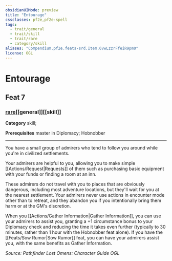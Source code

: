 ```yaml
---
obsidianUIMode: preview
title: "Entourage"
cssclasses: pf2e,pf2e-spell
tags:
  - trait/general
  - trait/skill
  - trait/rare
  - category/skill
aliases: "Compendium.pf2e.feats-srd.Item.6vwLzzrFfeiR9pm0"
license: OGL
---
```

# Entourage
## Feat 7
### [rare](rare "Rare Rarity Trait")[[general]][[skill]]

**Category** skill; 



**Prerequisites** master in Diplomacy; Hobnobber
* * *
You have a small group of admirers who tend to follow you around while you're in civilized settlements.

Your admirers are helpful to you, allowing you to make simple [[Actions/Request|Requests]] of them such as purchasing basic equipment with your funds or finding a room at an inn.

These admirers do not travel with you to places that are obviously dangerous, including most adventure locations, but they'll wait for you at the nearest settlement. Your admirers never use actions in encounter mode other than to retreat, and they abandon you if you intentionally bring them harm or at the GM's discretion.

When you [[Actions/Gather Information|Gather Information]], you can use your admirers to assist you, granting a +1 circumstance bonus to your Diplomacy check and reducing the time it takes even further (typically to 30 minutes, rather than 1 hour with the Hobnobber feat alone). If you have the [[Feats/Sow Rumor|Sow Rumor]] feat, you can have your admirers assist you, with the same benefits as Gather Information.

*Source: Pathfinder Lost Omens: Character Guide*
*OGL*
